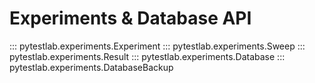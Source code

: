 # Experiments & Database API

::: pytestlab.experiments.Experiment
::: pytestlab.experiments.Sweep
::: pytestlab.experiments.Result
::: pytestlab.experiments.Database
::: pytestlab.experiments.DatabaseBackup